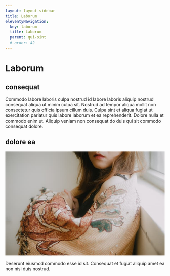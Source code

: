 ```yaml
---
layout: layout-sidebar
title: Laborum
eleventyNavigation:
  key: laborum
  title: Laborum
  parent: qui-sint
  # order: 42
---
```


# Laborum

## consequat

Commodo labore laboris culpa nostrud id labore laboris aliquip nostrud consequat aliqua ut minim culpa sit. Nostrud ad tempor aliqua mollit non consectetur quis officia ipsum cillum duis. Culpa sint et aliqua fugiat ut exercitation pariatur quis labore laborum et ea reprehenderit. Dolore nulla et commodo enim ut. Aliquip veniam non consequat do duis qui sit commodo consequat dolore.

## dolore ea

<img class="bordered" src="/static/images/bulksplash-bagasvg-7VS__QB2vo4.jpg" alt="bulksplash-bagasvg-7VS__QB2vo4.jpg" />

Deserunt eiusmod commodo esse id sit. Consequat et fugiat aliquip amet ea non nisi duis nostrud.
